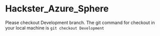 # Hackster_Azure_Sphere
Please checkout Development branch. The git command for checkout in your local machine is
`git checkout Development`
